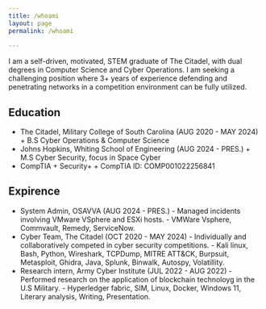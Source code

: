 ```yaml
---
title: /whoami
layout: page
permalink: /whoami
    
---
```


I am a self-driven, motivated, STEM graduate of The Citadel, with dual degrees in Computer Science and Cyber Operations. I am seeking a challenging position where 3+ years of experience defending and penetrating networks in a competition environment can be fully utilized.


## Education 
+ The Citadel, Military College of South Carolina (AUG 2020 - MAY 2024)
      + B.S Cyber Operations & Computer Science
+ Johns Hopkins, Whiting School of Engineering (AUG 2024 - PRES.)
      + M.S Cyber Security, focus in Space Cyber
+ CompTIA
      + Security+
      + CompTIA ID: COMP001022256841

## Expirence
- System Admin, OSAVVA (AUG 2024 - PRES.)
        - Managed incidents involving VMware VSphere and ESXi hosts.
        - VMWare Vsphere, Commvault, Remedy, ServiceNow.  
- Cyber Team, The Citadel (OCT 2020 - MAY 2024)
        - Individually and collaboratively competed in cyber security competitions.
        - Kali linux, Bash, Python, Wireshark, TCPDump, MITRE ATT&CK, Burpsuit, Metasploit, Ghidra, Java, Splunk, Binwalk, Autospy, Volatillity.
- Research intern, Army Cyber Institute (JUL 2022 - AUG 2022)
        - Performed research on the application of blockchain technoloyg in the U.S Military.
        - Hyperledger fabric, SIM, Linux, Docker, Windows 11, Literary analysis, Writing, Presentation.
